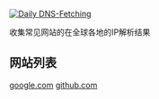 [![Daily DNS-Fetching](https://github.com/excitedplus1s/IPCollector/actions/workflows/main.yml/badge.svg)](https://github.com/excitedplus1s/IPCollector/actions/workflows/main.yml)

收集常见网站的在全球各地的IP解析结果

## 网站列表

[google.com](google.com)
[github.com](github.com)
